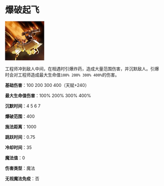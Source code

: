 

# 爆破起飞

![](game/resource/flash3/images/spellicons/mjz_techies_suicide.png)

工程师冲到敌人中间，在相遇时引爆炸药，造成大量范围伤害，并沉默敌人。引爆时会对工程师造成最大生命值`100% 200% 300% 400%`的伤害。



**基础伤害**：100 200 300 400（天赋+240）

**最大生命值伤害**：100% 200% 300% 400%

**沉默时间**：4 5 6 7

**爆破范围**：400

**施法距离**：1000

**跳跃时间**：0.75

**冷却时间**：35

**魔法值**：0

**伤害类型**：魔法

**无视魔法免疫**：否









